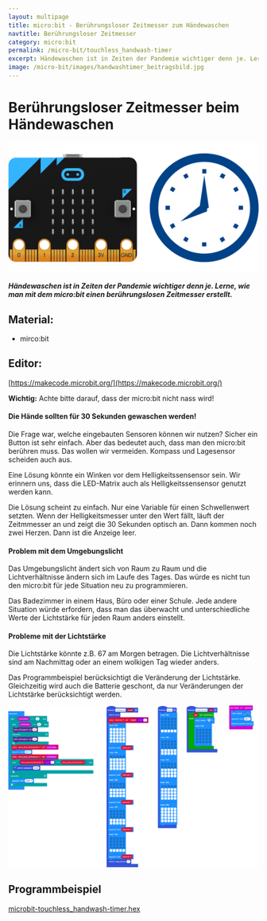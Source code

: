 ```yaml
---
layout: multipage
title: micro:bit - Berührungsloser Zeitmesser zum Händewaschen
navtitle: Berührungsloser Zeitmesser
category: micro:bit
permalink: /micro-bit/touchless_handwash-timer
excerpt: Händewaschen ist in Zeiten der Pandemie wichtiger denn je. Lerne, wie man mit dem micro:bit einen berührungslosen Zeitmesser erstellt.
image: /micro-bit/images/handwashtimer_beitragsbild.jpg
---
```


# Berührungsloser Zeitmesser beim Händewaschen

![](images/handwashtimer_beitragsbild.jpg)

_**Händewaschen ist in Zeiten der Pandemie wichtiger denn je. Lerne, wie man mit dem micro:bit einen berührungslosen Zeitmesser erstellt.**_

## Material:

+ mirco:bit

## Editor:

[https://makecode.microbit.org/](https://makecode.microbit.org/)

<div class="alert alert-info" role="alert">
<b>Wichtig:</b> Achte bitte darauf, dass der micro:bit nicht nass wird!
</div>

<!--Anleitung -->
#### Die Hände sollten für 30 Sekunden gewaschen werden!

Die Frage war, welche eingebauten Sensoren können wir nutzen?
Sicher ein Button ist sehr einfach. Aber das bedeutet auch, dass man den micro:bit berühren muss. Das wollen wir vermeiden. Kompass und Lagesensor scheiden auch aus.

Eine Lösung könnte ein Winken vor dem Helligkeitssensensor sein. Wir erinnern uns, dass die LED-Matrix auch als Helligkeitssensensor genutzt werden kann.

Die Lösung scheint zu einfach. Nur eine Variable für einen Schwellenwert setzten. Wenn der Helligkeitsmesser unter den Wert fällt, läuft der Zeitmmesser an und zeigt die 30 Sekunden optisch an. Dann kommen noch zwei Herzen. Dann ist die Anzeige leer.

#### Problem mit dem Umgebungslicht
Das Umgebungslicht ändert sich von Raum zu Raum und
die Lichtverhältnisse ändern sich im Laufe des Tages. Das würde es nicht tun den micro:bit für jede Situation neu zu programmieren.

Das Badezimmer in einem Haus, Büro oder einer Schule. Jede andere Situation würde erfordern, dass man das überwacht und unterschiedliche Werte der Lichtstärke für jeden Raum anders einstellt.

#### Probleme mit der Lichtstärke
Die Lichtstärke könnte z.B. 67 am Morgen betragen.
Die Lichtverhältnisse sind am Nachmittag oder an einem wolkigen Tag wieder anders.

Das Programmbeispiel berücksichtigt die Veränderung der Lichtstärke. Gleichzeitig wird auch die Batterie geschont, da nur Veränderungen der Lichtstärke berücksichtigt werden.
<!--Anleitung Ende-->

![](images/microbit-Screenshot_touchless_handwash-timer.png)

## Programmbeispiel
[microbit-touchless_handwash-timer.hex](appendix/microbit-touchless_handwash-handwashtimer.hex)
